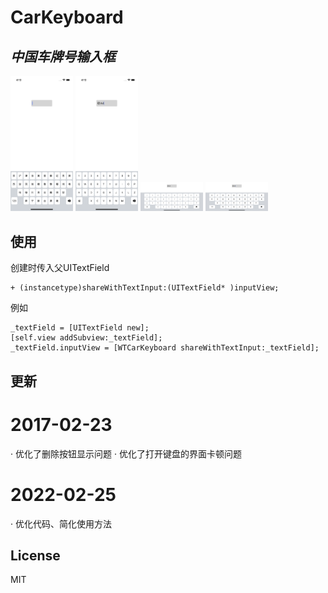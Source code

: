 # CarKeyboard
## _中国车牌号输入框_

<img src="https://github.com/Sean-LWT/CarKeyboard/blob/master/V1.png" width="100px">
<img src="https://github.com/Sean-LWT/CarKeyboard/blob/master/V2.png" width="100px">
<img src="https://github.com/Sean-LWT/CarKeyboard/blob/master/H1.png" width="100px">
<img src="https://github.com/Sean-LWT/CarKeyboard/blob/master/H2.png" width="100px">

## 使用

创建时传入父UITextField
```oc
+ (instancetype)shareWithTextInput:(UITextField* )inputView;
```
例如
```oc
_textField = [UITextField new];
[self.view addSubview:_textField];
_textField.inputView = [WTCarKeyboard shareWithTextInput:_textField];
```

## 更新

# 2017-02-23
· 优化了删除按钮显示问题
· 优化了打开键盘的界面卡顿问题

# 2022-02-25
· 优化代码、简化使用方法

## License

MIT
